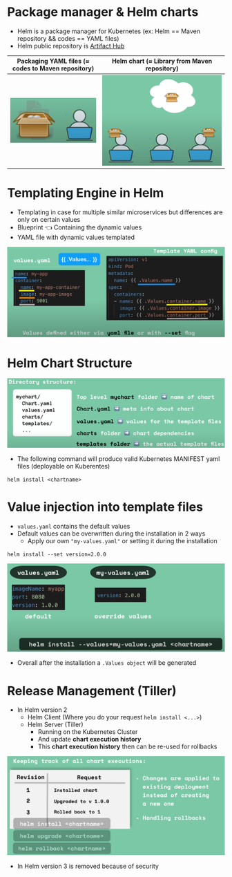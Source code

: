 # Package manager & Helm charts

- Helm is a package manager for Kubernetes (ex: Helm == Maven repository && codes == YAML files)
- Helm public repository is [Artifact Hub](https://artifacthub.io/)

| Packaging YAML files (≈ codes to Maven repository) | Helm chart (≈ Library from Maven repository) |
|----------------------------------------------------|----------------------------------------------|
| ![img.png](img.png)                                | ![img_1.png](img_1.png)                      |


# Templating Engine in Helm

- Templating in case for multiple similar microservices but differences are only on certain values
- Blueprint 👈 Containing the dynamic values
- YAML file with dynamic values templated

![img_2.png](img_2.png)


# Helm Chart Structure

![img_3.png](img_3.png)

- The following command will produce valid Kubernetes MANIFEST yaml files (deployable on Kuberentes)

```shell
helm install <chartname>
```


# Value injection into template files

- `values.yaml` contains the default values
- Default values can be overwritten during the installation in 2 ways
  - Apply our own `"my-values.yaml"` or setting it during the installation


```shell
helm install --set version=2.0.0
```

![img_4.png](img_4.png)

- Overall after the installation a `.Values object` will be generated


# Release Management (Tiller)

- In Helm version 2
  - Helm Client (Where you do your request `helm install <...>`)
  - Helm Server (Tiller)
    - Running on the Kubernetes Cluster
    - And update **chart execution history**
    - This **chart execution history** then can be re-used for rollbacks

![img_5.png](img_5.png)

- In Helm version 3 is removed because of security
